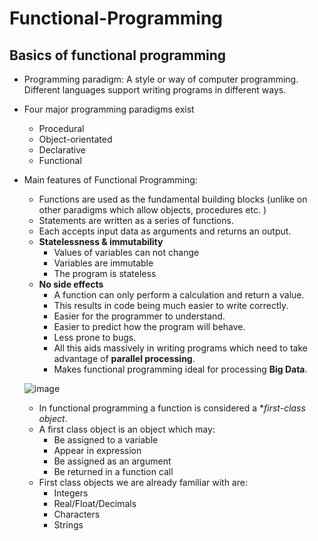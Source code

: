 # Functional-Programming

## Basics of functional programming 

- Programming paradigm: A style or way of computer programming. Different languages support writing programs in different ways.

- Four major programming paradigms exist
   - Procedural
   - Object-orientated
   - Declarative
   - Functional
 
- Main features of Functional Programming:
   - Functions are used as the fundamental building blocks (unlike on other paradigms which allow objects, procedures etc. )
   - Statements are written as a series of functions.
   - Each accepts input data as arguments and returns an output.
   - **Statelessness & immutability**
       - Values of variables can not change
       - Variables are immutable
       - The program is stateless
   - **No side effects**
       - A function can only perform a calculation and return a value.
       - This results in code being much easier to write correctly.
       - Easier for the programmer to understand.
       - Easier to predict how the program will behave.
       - Less prone to bugs.
       - All this aids massively in writing programs which need to take advantage of **parallel processing**.
       - Makes functional programming ideal for processing **Big Data**.
  
    ![image](https://github.com/Minwauu/Functional-Programming/assets/110039102/0f7990f3-fe53-4fd9-ab89-b734dbf08113)


  - In functional programming a function is considered a **first-class object*.
  - A first class object is an object which may:
    - Be assigned to a variable
    - Appear in expression
    - Be assigned as an argument
    - Be returned in a function call
  - First class objects we are already familiar with are:
    - Integers
    - Real/Float/Decimals
    - Characters
    - Strings

